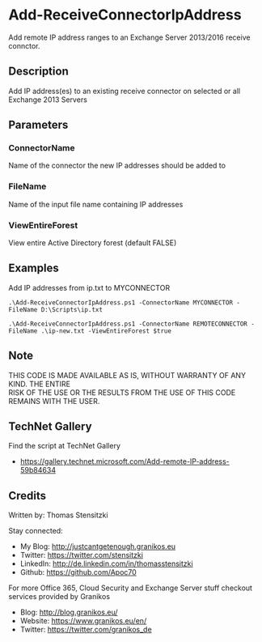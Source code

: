 # Add-ReceiveConnectorIpAddress
Add remote IP address ranges to an Exchange Server 2013/2016 receive connctor.

## Description
Add IP address(es) to an existing receive connector on selected or all Exchange 2013 Servers

## Parameters
### ConnectorName  
Name of the connector the new IP addresses should be added to  

### FileName
Name of the input file name containing IP addresses

### ViewEntireForest
View entire Active Directory forest (default FALSE)

## Examples
Add IP addresses from ip.txt to MYCONNECTOR
```
.\Add-ReceiveConnectorIpAddress.ps1 -ConnectorName MYCONNECTOR -FileName D:\Scripts\ip.txt
```

```
.\Add-ReceiveConnectorIpAddress.ps1 -ConnectorName REMOTECONNECTOR -FileName .\ip-new.txt -ViewEntireForest $true
```
## Note
THIS CODE IS MADE AVAILABLE AS IS, WITHOUT WARRANTY OF ANY KIND. THE ENTIRE  
RISK OF THE USE OR THE RESULTS FROM THE USE OF THIS CODE REMAINS WITH THE USER.

## TechNet Gallery
Find the script at TechNet Gallery
* https://gallery.technet.microsoft.com/Add-remote-IP-address-59b84634

## Credits
Written by: Thomas Stensitzki

Stay connected:

* My Blog: http://justcantgetenough.granikos.eu
* Twitter: https://twitter.com/stensitzki
* LinkedIn:	http://de.linkedin.com/in/thomasstensitzki
* Github: https://github.com/Apoc70

For more Office 365, Cloud Security and Exchange Server stuff checkout services provided by Granikos

* Blog: http://blog.granikos.eu/
* Website: https://www.granikos.eu/en/
* Twitter: https://twitter.com/granikos_de
